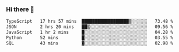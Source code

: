 ### Hi there 👋

<!--
**zhengis-alinur/zhengis-alinur** is a ✨ _special_ ✨ repository because its `README.md` (this file) appears on your GitHub profile.

Here are some ideas to get you started:

- 🔭 I’m currently working on ...
- 🌱 I’m currently learning ...
- 👯 I’m looking to collaborate on ...
- 🤔 I’m looking for help with ...
- 💬 Ask me about ...
- 📫 How to reach me: ...
- 😄 Pronouns: ...
- ⚡ Fun fact: ...
-->

<!--START_SECTION:waka-->

```txt
TypeScript   17 hrs 57 mins  ██████████████████▒░░░░░░   73.48 %
JSON         2 hrs 20 mins   ██▒░░░░░░░░░░░░░░░░░░░░░░   09.56 %
JavaScript   1 hr 2 mins     █░░░░░░░░░░░░░░░░░░░░░░░░   04.28 %
Python       52 mins         █░░░░░░░░░░░░░░░░░░░░░░░░   03.55 %
SQL          43 mins         ▓░░░░░░░░░░░░░░░░░░░░░░░░   02.98 %
```

<!--END_SECTION:waka-->

